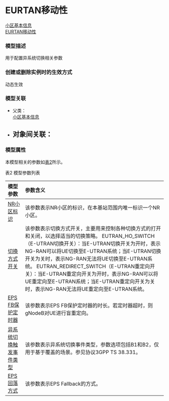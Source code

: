 # EURTAN移动性[小区基本信息](../小区基本信息/README.md) <br>[EURTAN移动性](#) <br>### 模型描述用于配置异系统切换相关参数### 创建或删除实例时的生效方式动态生效### 模型关联- 父类： <br>[小区基本信息](../小区基本信息/README.md) <br>- 对象间关联：    - ### 模型属性本模型相关的参数如<a href="#t2">表2</a>所示。表2 模型参数列表<table id = "t2"><thread><tr><th align = "left">模型参数</th><th align = "left">参数含义</th></tr></thread><tbody><tr><td id = "NR小区标识-1"><a href = "NR小区标识-1.html">NR小区标识</a></td><td>该参数表示NR小区的标识，在本基站范围内唯一标识一个NR小区。</td></tr><tr><td id = "切换方式开关-2"><a href = "切换方式开关-2.html">切换方式开关</a></td><td>该参数表示切换方式开关，主要用来控制各种切换方式的打开和关闭，以选择适当的切换策略。
EUTRAN_HO_SWITCH（E-UTRAN切换开关）：当E-UTRAN切换开关为开时，表示NG-RAN可以将UE切换至E-UTRAN系统；当E-UTRAN切换开关为关时，表示NG-RAN无法将UE切换至E-UTRAN系统。
EUTRAN_REDIRECT_SWITCH（E-UTRAN重定向开关）：当E-UTRAN重定向开关为开时，表示NG-RAN可以将UE重定向至E-UTRAN系统；当E-UTRAN重定向开关为关时，表示NG-RAN无法将UE重定向至E-UTRAN系统。</td></tr><tr><td id = "EPS FB保护定时器-3"><a href = "EPS FB保护定时器-3.html">EPS FB保护定时器</a></td><td>该参数表示EPS FB保护定时器的时长。若定时器超时，则gNodeB对UE进行盲重定向。</td></tr><tr><td id = "异系统切换触发事件类型-4"><a href = "异系统切换触发事件类型-4.html">异系统切换触发事件类型</a></td><td>该参数表示异系统切换事件类型，参数选项包括B1和B2，仅用于基于覆盖的场景。参见协议3GPP TS 38.331。</td></tr><tr><td id = "EPS回落方式-5"><a href = "EPS回落方式-5.html">EPS回落方式</a></td><td>该参数表示EPS Fallback的方式。</td></tr></tbody></table>